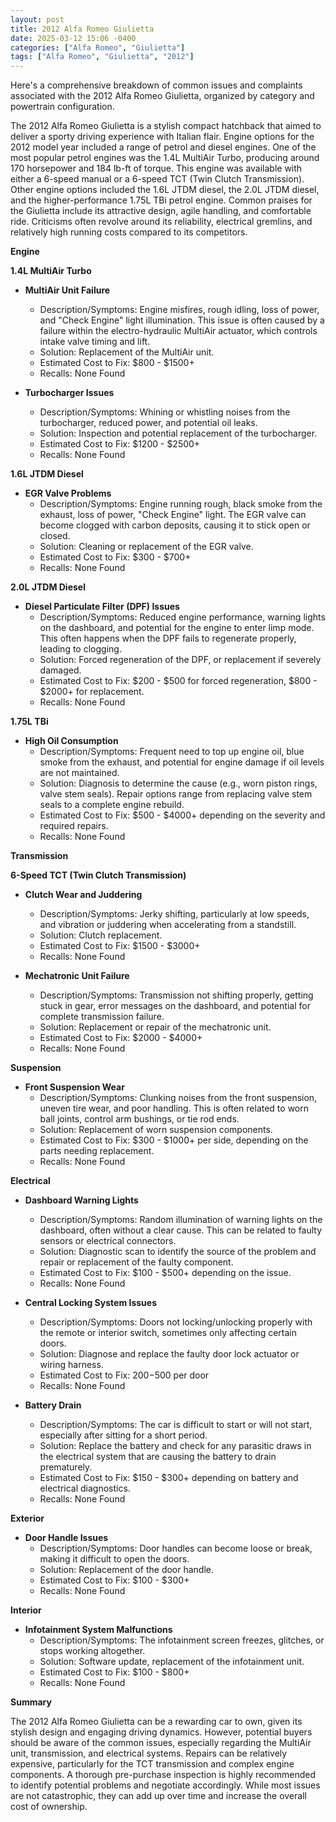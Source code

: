 ```yaml
---
layout: post
title: 2012 Alfa Romeo Giulietta
date: 2025-03-12 15:06 -0400
categories: ["Alfa Romeo", "Giulietta"]
tags: ["Alfa Romeo", "Giulietta", "2012"]
---
```

Here's a comprehensive breakdown of common issues and complaints associated with the 2012 Alfa Romeo Giulietta, organized by category and powertrain configuration.

The 2012 Alfa Romeo Giulietta is a stylish compact hatchback that aimed to deliver a sporty driving experience with Italian flair. Engine options for the 2012 model year included a range of petrol and diesel engines. One of the most popular petrol engines was the 1.4L MultiAir Turbo, producing around 170 horsepower and 184 lb-ft of torque. This engine was available with either a 6-speed manual or a 6-speed TCT (Twin Clutch Transmission). Other engine options included the 1.6L JTDM diesel, the 2.0L JTDM diesel, and the higher-performance 1.75L TBi petrol engine. Common praises for the Giulietta include its attractive design, agile handling, and comfortable ride. Criticisms often revolve around its reliability, electrical gremlins, and relatively high running costs compared to its competitors.

**Engine**

**1.4L MultiAir Turbo**

*   **MultiAir Unit Failure**
    *   Description/Symptoms: Engine misfires, rough idling, loss of power, and "Check Engine" light illumination. This issue is often caused by a failure within the electro-hydraulic MultiAir actuator, which controls intake valve timing and lift.
    *   Solution: Replacement of the MultiAir unit.
    *   Estimated Cost to Fix: $800 - $1500+
    *   Recalls: None Found

*   **Turbocharger Issues**
    *   Description/Symptoms: Whining or whistling noises from the turbocharger, reduced power, and potential oil leaks.
    *   Solution: Inspection and potential replacement of the turbocharger.
    *   Estimated Cost to Fix: $1200 - $2500+
    *   Recalls: None Found

**1.6L JTDM Diesel**
* **EGR Valve Problems**
    * Description/Symptoms: Engine running rough, black smoke from the exhaust, loss of power, "Check Engine" light. The EGR valve can become clogged with carbon deposits, causing it to stick open or closed.
    * Solution: Cleaning or replacement of the EGR valve.
    * Estimated Cost to Fix: $300 - $700+
    * Recalls: None Found

**2.0L JTDM Diesel**
* **Diesel Particulate Filter (DPF) Issues**
    * Description/Symptoms: Reduced engine performance, warning lights on the dashboard, and potential for the engine to enter limp mode. This often happens when the DPF fails to regenerate properly, leading to clogging.
    * Solution: Forced regeneration of the DPF, or replacement if severely damaged.
    * Estimated Cost to Fix: $200 - $500 for forced regeneration, $800 - $2000+ for replacement.
    * Recalls: None Found

**1.75L TBi**
* **High Oil Consumption**
    * Description/Symptoms: Frequent need to top up engine oil, blue smoke from the exhaust, and potential for engine damage if oil levels are not maintained.
    * Solution: Diagnosis to determine the cause (e.g., worn piston rings, valve stem seals). Repair options range from replacing valve stem seals to a complete engine rebuild.
    * Estimated Cost to Fix: $500 - $4000+ depending on the severity and required repairs.
    * Recalls: None Found

**Transmission**

**6-Speed TCT (Twin Clutch Transmission)**
* **Clutch Wear and Juddering**
    * Description/Symptoms: Jerky shifting, particularly at low speeds, and vibration or juddering when accelerating from a standstill.
    * Solution: Clutch replacement.
    * Estimated Cost to Fix: $1500 - $3000+
    * Recalls: None Found

*   **Mechatronic Unit Failure**
    *   Description/Symptoms: Transmission not shifting properly, getting stuck in gear, error messages on the dashboard, and potential for complete transmission failure.
    *   Solution: Replacement or repair of the mechatronic unit.
    *   Estimated Cost to Fix: $2000 - $4000+
    *   Recalls: None Found

**Suspension**

*   **Front Suspension Wear**
    *   Description/Symptoms: Clunking noises from the front suspension, uneven tire wear, and poor handling. This is often related to worn ball joints, control arm bushings, or tie rod ends.
    *   Solution: Replacement of worn suspension components.
    *   Estimated Cost to Fix: $300 - $1000+ per side, depending on the parts needing replacement.
    *   Recalls: None Found

**Electrical**

*   **Dashboard Warning Lights**
    *   Description/Symptoms: Random illumination of warning lights on the dashboard, often without a clear cause. This can be related to faulty sensors or electrical connectors.
    *   Solution: Diagnostic scan to identify the source of the problem and repair or replacement of the faulty component.
    *   Estimated Cost to Fix: $100 - $500+ depending on the issue.
    *   Recalls: None Found

* **Central Locking System Issues**
    * Description/Symptoms: Doors not locking/unlocking properly with the remote or interior switch, sometimes only affecting certain doors.
    * Solution: Diagnose and replace the faulty door lock actuator or wiring harness.
    * Estimated Cost to Fix: $200-$500 per door
    * Recalls: None Found

*   **Battery Drain**
    *   Description/Symptoms: The car is difficult to start or will not start, especially after sitting for a short period.
    *   Solution: Replace the battery and check for any parasitic draws in the electrical system that are causing the battery to drain prematurely.
    *   Estimated Cost to Fix: $150 - $300+ depending on battery and electrical diagnostics.
    *   Recalls: None Found

**Exterior**

*   **Door Handle Issues**
    *   Description/Symptoms: Door handles can become loose or break, making it difficult to open the doors.
    *   Solution: Replacement of the door handle.
    *   Estimated Cost to Fix: $100 - $300+
    *   Recalls: None Found

**Interior**

*   **Infotainment System Malfunctions**
    *   Description/Symptoms: The infotainment screen freezes, glitches, or stops working altogether.
    *   Solution: Software update, replacement of the infotainment unit.
    *   Estimated Cost to Fix: $100 - $800+
    *   Recalls: None Found

**Summary**

The 2012 Alfa Romeo Giulietta can be a rewarding car to own, given its stylish design and engaging driving dynamics. However, potential buyers should be aware of the common issues, especially regarding the MultiAir unit, transmission, and electrical systems. Repairs can be relatively expensive, particularly for the TCT transmission and complex engine components. A thorough pre-purchase inspection is highly recommended to identify potential problems and negotiate accordingly. While most issues are not catastrophic, they can add up over time and increase the overall cost of ownership.

